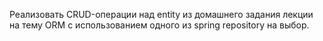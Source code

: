Реализовать CRUD-операции над entity из домашнего задания лекции на тему ORM с использованием одного из spring repository на выбор.
